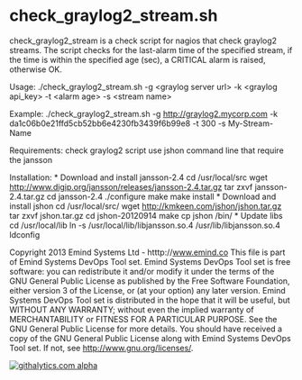 check_graylog2_stream.sh
========================

check_graylog2_stream is a check script for nagios that check graylog2 streams.
The script checks for the last-alarm time of the specified stream, if the time is within the specified age (sec), a CRITICAL alarm is raised, otherwise OK.


Usage:
	./check_graylog2_stream.sh -g \<graylog server url> -k \<graylog api_key> -t \<alarm age> -s \<stream name>

Example:
	./check_graylog2_stream.sh -g http://graylog2.mycorp.com -k da1c06b0e21ffd5cb52bb6e4230fb3439f6b99e8 -t 300 -s My-Stream-Name

Requirements:
	check graylog2 script use jshon command line that require the jansson

Installation:
	* Download and install jansson-2.4
		cd /usr/local/src
		wget http://www.digip.org/jansson/releases/jansson-2.4.tar.gz
		tar zxvf jansson-2.4.tar.gz
		cd jansson-2.4
		./configure
		make
		make install
	* Download and install jshon
		cd /usr/local/src/
		wget http://kmkeen.com/jshon/jshon.tar.gz
		tar zxvf jshon.tar.gz
		cd jshon-20120914
		make
		cp jshon /bin/
	* Update libs		
		cd /usr/local/lib
		ln -s /usr/local/lib/libjansson.so.4 /usr/lib/libjansson.so.4
		ldconfig


Copyright 2013 Emind Systems Ltd - htttp://www.emind.co
This file is part of Emind Systems DevOps Tool set.
Emind Systems DevOps Tool set is free software: you can redistribute it and/or modify it under the terms of the GNU General Public License as published by the Free Software Foundation, either version 3 of the License, or (at your option) any later version.
Emind Systems DevOps Tool set is distributed in the hope that it will be useful, but WITHOUT ANY WARRANTY; without even the implied warranty of MERCHANTABILITY or FITNESS FOR A PARTICULAR PURPOSE. See the GNU General Public License for more details.
You should have received a copy of the GNU General Public License along with Emind Systems DevOps Tool set. If not, see http://www.gnu.org/licenses/.

[![githalytics.com alpha](https://cruel-carlota.pagodabox.com/d6cdf2b04c37fd42080405b5dca7b1ae "githalytics.com")](http://githalytics.com/emind-systems/check_graylog2_stream)

